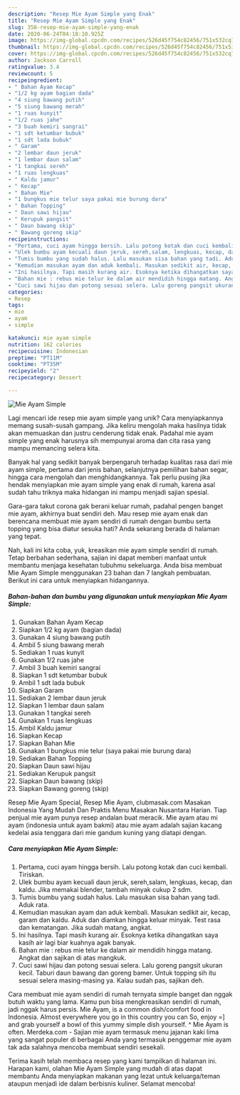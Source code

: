 ```yaml
---
description: "Resep Mie Ayam Simple yang Enak"
title: "Resep Mie Ayam Simple yang Enak"
slug: 358-resep-mie-ayam-simple-yang-enak
date: 2020-06-24T04:18:10.925Z
image: https://img-global.cpcdn.com/recipes/526d45f754c82456/751x532cq70/mie-ayam-simple-foto-resep-utama.jpg
thumbnail: https://img-global.cpcdn.com/recipes/526d45f754c82456/751x532cq70/mie-ayam-simple-foto-resep-utama.jpg
cover: https://img-global.cpcdn.com/recipes/526d45f754c82456/751x532cq70/mie-ayam-simple-foto-resep-utama.jpg
author: Jackson Carroll
ratingvalue: 3.4
reviewcount: 5
recipeingredient:
- " Bahan Ayam Kecap"
- "1/2 kg ayam bagian dada"
- "4 siung bawang putih"
- "5 siung bawang merah"
- "1 ruas kunyit"
- "1/2 ruas jahe"
- "3 buah kemiri sangrai"
- "1 sdt ketumbar bubuk"
- "1 sdt lada bubuk"
- " Garam"
- "2 lembar daun jeruk"
- "1 lembar daun salam"
- "1 tangkai sereh"
- "1 ruas lengkuas"
- " Kaldu jamur"
- " Kecap"
- " Bahan Mie"
- "1 bungkus mie telur saya pakai mie burung dara"
- " Bahan Topping"
- " Daun sawi hijau"
- " Kerupuk pangsit"
- " Daun bawang skip"
- " Bawang goreng skip"
recipeinstructions:
- "Pertama, cuci ayam hingga bersih. Lalu potong kotak dan cuci kembali. Tiriskan."
- "Ulek bumbu ayam kecuali daun jeruk, sereh,salam, lengkuas, kecap, dan kaldu. Jika memakai blender, tambah minyak cukup 2 sdm."
- "Tumis bumbu yang sudah halus. Lalu masukan sisa bahan yang tadi. Aduk rata."
- "Kemudian masukan ayam dan aduk kembali. Masukan sedikit air, kecap, garam dan kaldu. Aduk dan diamkan hingga keluar minyak. Test rasa dan kematangan. Jika sudah matang, angkat."
- "Ini hasilnya. Tapi masih kurang air. Esoknya ketika dihangatkan saya kasih air lagi biar kuahnya agak banyak."
- "Bahan mie : rebus mie telur ke dalam air mendidih hingga matang. Angkat dan sajikan di atas mangkuk."
- "Cuci sawi hijau dan potong sesuai selera. Lalu goreng pangsit ukuran kecil. Taburi daun bawang dan goreng bamer. Untuk topping sih itu sesuai selera masing-masing ya. Kalau sudah pas, sajikan deh."
categories:
- Resep
tags:
- mie
- ayam
- simple

katakunci: mie ayam simple 
nutrition: 162 calories
recipecuisine: Indonesian
preptime: "PT11M"
cooktime: "PT35M"
recipeyield: "2"
recipecategory: Dessert

---
```



![Mie Ayam Simple](https://img-global.cpcdn.com/recipes/526d45f754c82456/751x532cq70/mie-ayam-simple-foto-resep-utama.jpg)

Lagi mencari ide resep mie ayam simple yang unik? Cara menyiapkannya memang susah-susah gampang. Jika keliru mengolah maka hasilnya tidak akan memuaskan dan justru cenderung tidak enak. Padahal mie ayam simple yang enak harusnya sih mempunyai aroma dan cita rasa yang mampu memancing selera kita.

Banyak hal yang sedikit banyak berpengaruh terhadap kualitas rasa dari mie ayam simple, pertama dari jenis bahan, selanjutnya pemilihan bahan segar, hingga cara mengolah dan menghidangkannya. Tak perlu pusing jika hendak menyiapkan mie ayam simple yang enak di rumah, karena asal sudah tahu triknya maka hidangan ini mampu menjadi sajian spesial.

Gara-gara takut corona gak berani keluar rumah, padahal pengen banget mie ayam, akhirnya buat sendiri deh. Mau resep mie ayam enak dan berencana membuat mie ayam sendiri di rumah dengan bumbu serta topping yang bisa diatur sesuka hati? Anda sekarang berada di halaman yang tepat.


Nah, kali ini kita coba, yuk, kreasikan mie ayam simple sendiri di rumah. Tetap berbahan sederhana, sajian ini dapat memberi manfaat untuk membantu menjaga kesehatan tubuhmu sekeluarga. Anda bisa membuat Mie Ayam Simple menggunakan 23 bahan dan 7 langkah pembuatan. Berikut ini cara untuk menyiapkan hidangannya.

<!--inarticleads1-->

##### Bahan-bahan dan bumbu yang digunakan untuk menyiapkan Mie Ayam Simple:

1. Gunakan  Bahan Ayam Kecap
1. Siapkan 1/2 kg ayam (bagian dada)
1. Gunakan 4 siung bawang putih
1. Ambil 5 siung bawang merah
1. Sediakan 1 ruas kunyit
1. Gunakan 1/2 ruas jahe
1. Ambil 3 buah kemiri sangrai
1. Siapkan 1 sdt ketumbar bubuk
1. Ambil 1 sdt lada bubuk
1. Siapkan  Garam
1. Sediakan 2 lembar daun jeruk
1. Siapkan 1 lembar daun salam
1. Gunakan 1 tangkai sereh
1. Gunakan 1 ruas lengkuas
1. Ambil  Kaldu jamur
1. Siapkan  Kecap
1. Siapkan  Bahan Mie
1. Gunakan 1 bungkus mie telur (saya pakai mie burung dara)
1. Sediakan  Bahan Topping
1. Siapkan  Daun sawi hijau
1. Sediakan  Kerupuk pangsit
1. Siapkan  Daun bawang (skip)
1. Siapkan  Bawang goreng (skip)


Resep Mie Ayam Special, Resep Mie Ayam, clubmasak.com Masakan Indonesia Yang Mudah Dan Praktis Menu Masakan Nusantara Harian. Tiap penjual mie ayam punya resep andalan buat meracik. Mie ayam atau mi ayam (indonesia untuk ayam bakmi) atau mie ayam adalah sajian kacang kedelai asia tenggara dari mie gandum kuning yang diatapi dengan. 

<!--inarticleads2-->

##### Cara menyiapkan Mie Ayam Simple:

1. Pertama, cuci ayam hingga bersih. Lalu potong kotak dan cuci kembali. Tiriskan.
1. Ulek bumbu ayam kecuali daun jeruk, sereh,salam, lengkuas, kecap, dan kaldu. Jika memakai blender, tambah minyak cukup 2 sdm.
1. Tumis bumbu yang sudah halus. Lalu masukan sisa bahan yang tadi. Aduk rata.
1. Kemudian masukan ayam dan aduk kembali. Masukan sedikit air, kecap, garam dan kaldu. Aduk dan diamkan hingga keluar minyak. Test rasa dan kematangan. Jika sudah matang, angkat.
1. Ini hasilnya. Tapi masih kurang air. Esoknya ketika dihangatkan saya kasih air lagi biar kuahnya agak banyak.
1. Bahan mie : rebus mie telur ke dalam air mendidih hingga matang. Angkat dan sajikan di atas mangkuk.
1. Cuci sawi hijau dan potong sesuai selera. Lalu goreng pangsit ukuran kecil. Taburi daun bawang dan goreng bamer. Untuk topping sih itu sesuai selera masing-masing ya. Kalau sudah pas, sajikan deh.


Cara membuat mie ayam sendiri di rumah ternyata simple banget dan nggak butuh waktu yang lama. Kamu pun bisa mengkreasikan sendiri di rumah, jadi nggak harus persis. Mie Ayam, is a common dish/comfort food in Indonesia. Almost everywhere you go in this country you can So, enjoy =] and grab yourself a bowl of this yummy simple dish yourself. ^ Mie Ayam is often. Merdeka.com - Sajian mie ayam termasuk menu jajanan kaki lima yang sangat populer di berbagai Anda yang termasuk penggemar mie ayam tak ada salahnya mencoba membuat sendiri sesekali. 

Terima kasih telah membaca resep yang kami tampilkan di halaman ini. Harapan kami, olahan Mie Ayam Simple yang mudah di atas dapat membantu Anda menyiapkan makanan yang lezat untuk keluarga/teman ataupun menjadi ide dalam berbisnis kuliner. Selamat mencoba!
